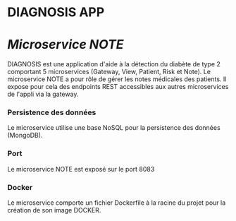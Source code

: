 # DIAGNOSIS APP
# _Microservice NOTE_

DIAGNOSIS est une application d'aide à la détection du diabète de type 2 comportant 5 microservices (Gateway, View, Patient, Risk et Note). Le microservice NOTE a pour rôle de gérer les notes médicales des patients. Il expose pour cela des endpoints REST accessibles aux autres microservices de l'appli via la gateway.

### Persistence des données
Le microservice utilise une base NoSQL pour la persistence des données (MongoDB).

### Port
Le microservice NOTE est exposé sur le port 8083

### Docker

Le microservice comporte un fichier Dockerfile à la racine du projet pour la création de son image DOCKER.